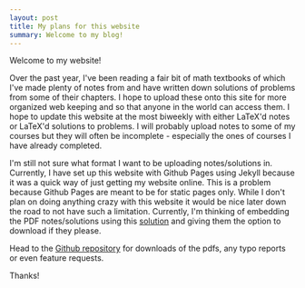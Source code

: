```yaml
---
layout: post
title: My plans for this website
summary: Welcome to my blog!
---
```


Welcome to my website!

Over the past year, I've been reading a fair bit of math textbooks of which I've made plenty of notes from and have written down solutions of problems from some of their chapters. I hope to upload these
onto this site for more organized web keeping and so that anyone in the world can access them. I hope to update this website at the most biweekly with either LaTeX'd notes or LaTeX'd solutions to
problems. I will probably upload notes to some of my courses but they will often be incomplete - especially the ones of courses I have already completed.

I'm still not sure what format I want to be uploading notes/solutions in. Currently, I have set up this website with Github Pages using Jekyll because it was a quick way of just getting my website online.
This is a problem because Github Pages are meant to be for static pages only. While I don't plan on doing anything crazy with this website it would be nice later down the road to not have such a limitation.
Currently, I'm thinking of embedding the PDF notes/solutions using this [solution](http://jamesonzimmer.com/simple-pdf-embed-for-jekyll/) and giving them the option to download if they please.

Head to the <a href="https://github.com/anmolbhullar/anmolbhullar.github.io">Github repository</a> for downloads of the pdfs, any typo reports or even feature requests.

Thanks!
